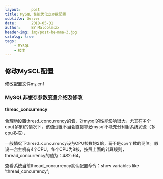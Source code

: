 ```yaml
---
layout:     post
title: MySQL 性能优化之参数配置
subtitle: Server
date:       2018-05-31
author:     BY Malcolmszx
header-img: img/post-bg-mma-3.jpg
catalog: true
tags:
    - MYSQL
    - 技术
---
```


## 修改MySQL配置

修改配置文件my.cnf

### MySQL非缓存参数变量介绍及修改

#### thread_concurrency

合理地设置thread_concurrency的值，对mysql的性能影响很大，尤其在多个cpu(多核)的情况下，该值设置不当会直接导致mysql不能充分利用系统资源（多cpu多核），

一般情况下thread_concurrency设为CPU核数的2倍，而不是cpu个数的两倍。假设一台主机有4个CPU，每个CPU为8核，按照上面的计算规则，thread_concurrency的值为：4*8*2=64。

查看系统当前thread_concurrency默认配置命令：show variables like 'thread_concurrency';


